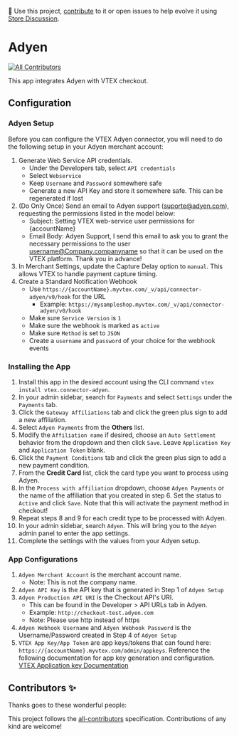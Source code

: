 📢 Use this project, [contribute](https://github.com/vtex-apps/connector-adyen) to it or open issues to help evolve it using [Store Discussion](https://github.com/vtex-apps/store-discussion).

# Adyen

<!-- DOCS-IGNORE:start -->
<!-- ALL-CONTRIBUTORS-BADGE:START - Do not remove or modify this section -->

[![All Contributors](https://img.shields.io/badge/all_contributors-0-orange.svg?style=flat-square)](#contributors-)

<!-- ALL-CONTRIBUTORS-BADGE:END -->
<!-- DOCS-IGNORE:end -->

This app integrates Adyen with VTEX checkout.

## Configuration

### Adyen Setup

Before you can configure the VTEX Adyen connector, you will need to do the following setup in your Adyen merchant account:

1. Generate Web Service API credentials.
   - Under the Developers tab, select `API credentials`
   - Select `Webservice`
   - Keep `Username` and `Password` somewhere safe
   - Generate a new API Key and store it somewhere safe. This can be regenerated if lost
2. (Do Only Once) Send an email to Adyen support (suporte@adyen.com), requesting the permissions listed in the model below:
   - Subject: Setting VTEX web-service user permissions for {accountName}
   - Email Body: Adyen Support, I send this email to ask you to grant the necessary permissions to the user username@Company.companyname so that it can be used on the VTEX platform. Thank you in advance!
3. In Merchant Settings, update the Capture Delay option to `manual`. This allows VTEX to handle payment capture timing.
4. Create a Standard Notification Webhook
   - Use `https://{accountName}.myvtex.com/_v/api/connector-adyen/v0/hook` for the URL
      - Example: `https://mysampleshop.myvtex.com/_v/api/connector-adyen/v0/hook`
   - Make sure `Service Version` is `1`
   - Make sure the webhook is marked as `active`
   - Make sure `Method` is set to `JSON`
   - Create a `username` and `password` of your choice for the webhook events

### Installing the App

1. Install this app in the desired account using the CLI command `vtex install vtex.connector-adyen`.
2. In your admin sidebar, search for `Payments` and select `Settings` under the `Payments` tab.
3. Click the `Gateway Affiliations` tab and click the green plus sign to add a new affiliation.
4. Select `Adyen Payments` from the **Others** list.
5. Modify the `Affiliation name` if desired, choose an `Auto Settlement` behavior from the dropdown and then click `Save`. Leave `Application Key` and `Application Token` blank.
6. Click the `Payment Conditions` tab and click the green plus sign to add a new payment condition.
7. From the **Credit Card** list, click the card type you want to process using Adyen.
8. In the `Process with affiliation` dropdown, choose `Adyen Payments` or the name of the affiliation that you created in step 6. Set the status to `Active` and click `Save`. Note that this will activate the payment method in checkout!
9. Repeat steps 8 and 9 for each credit type to be processed with Adyen.
10. In your admin sidebar, search `Adyen`. This will bring you to the `Adyen` admin panel to enter the app settings.
11. Complete the settings with the values from your Adyen setup.


### App Configurations

1. `Adyen Merchant Account` is the merchant account name. 
   - Note: This is not the company name.
2. `Adyen API Key` is the API key that is generated in Step 1 of `Adyen Setup`
3. `Adyen Production API URI` is the Checkout API's URI.
   - This can be found in the Developer > API URLs tab in Adyen.
   - Example: `http://checkout-test.adyen.com`
   - Note: Please use http instead of https
4. `Adyen Webhook Username` and `Adyen Webhook Password` is the Username/Password created in Step 4 of `Adyen Setup`
5. `VTEX App Key/App Token` are app keys/tokens that can found here: `https://{accountName}.myvtex.com/admin/appkeys`. Reference the following documentation for app key generation and configuration. [VTEX Application key Documentation](`https://help.vtex.com/en/tutorial/application-keys--2iffYzlvvz4BDMr6WGUtet`)

<!-- DOCS-IGNORE:start -->

## Contributors ✨

Thanks goes to these wonderful people:

<!-- ALL-CONTRIBUTORS-LIST:START - Do not remove or modify this section -->
<!-- prettier-ignore-start -->
<!-- markdownlint-disable -->
<!-- markdownlint-enable -->
<!-- prettier-ignore-end -->

<!-- ALL-CONTRIBUTORS-LIST:END -->

This project follows the [all-contributors](https://github.com/all-contributors/all-contributors) specification. Contributions of any kind are welcome!

<!-- DOCS-IGNORE:end -->
